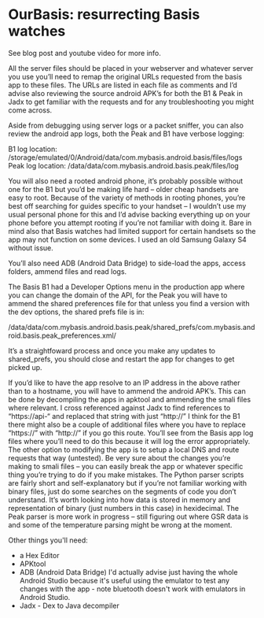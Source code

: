 # OurBasis: resurrecting Basis watches
See blog post and youtube video for more info.

All the server files should be placed in your webserver and whatever server you use you’ll need to remap the original URLs requested from the basis app to these files. The URLs are listed in each file as comments and I’d advise also reviewing the source android APK’s for both the B1 & Peak in Jadx to get familiar with the requests and for any troubleshooting you might come across.

Aside from debugging using server logs or a packet sniffer, you can also review the android app logs, both the Peak and B1 have verbose logging:

B1 log location:
/storage/emulated/0/Android/data/com.mybasis.android.basis/files/logs
Peak log location:
/data/data/com.mybasis.android.basis.peak/files/log

You will also need a rooted android phone, it’s probably possible without one for the B1 but you’d be making life hard – older cheap handsets are easy to root. Because of the variety of methods in rooting phones, you’re best off searching for guides specific to your handset – I wouldn’t use my usual personal phone for this and I’d advise backing everything up on your phone before you attempt rooting if you’re not familiar with doing it. Bare in mind also that Basis watches had limited support for certain handsets so the app may not function on some devices. I used an old Samsung Galaxy S4 without issue. 

You’ll also need ADB (Android Data Bridge) to side-load the apps, access folders, ammend files and read logs.

The Basis B1 had a Developer Options menu in the production app where you can change the domain of the API, for the Peak you will have to ammend the shared preferences file for that unless you find a version with the dev options, the shared prefs file is in:

/data/data/com.mybasis.android.basis.peak/shared_prefs/com.mybasis.android.basis.peak_preferences.xml/

It’s a straightfoward process and once you make any updates to shared_prefs, you should close and restart the app for changes to get picked up.

If you’d like to have the app resolve to an IP address in the above rather than to a hostname, you will have to ammend the android APK’s. This can be done by decompiling the apps in apktool and ammending the smali files where relevant. I cross referenced against Jadx to find references to “https://api-“ and replaced that string with just “http://” I think for the B1 there might also be a couple of additional files where you have to replace “https://”  with “http://” if you go this route. You’ll see from the Basis app log files where you’ll need to do this because it will log the error appropriately. The other option to modifying the app is to setup a local DNS and route requests that way (untested). Be very sure about the changes you’re making to smali files – you can easily break the app or whatever specific thing you’re trying to do if you make mistakes.
The Python parser scripts are fairly short and self-explanatory but if you’re not familiar working with binary files, just do some searches on the segments of code you don’t understand. It’s worth looking into how data is stored in memory and representation of binary (just numbers in this case) in hexidecimal. The Peak parser is more work in progress – still figuring out where GSR data is and some of the temperature parsing might be wrong at the moment.

Other things you'll need:
- a Hex Editor
- APKtool
- ADB (Android Data Bridge) I'd actually advise just having the whole Android Studio because it's useful using the emulator to test any changes with the app - note bluetooth doesn't work with emulators in Android Studio.
- Jadx - Dex to Java decompiler
